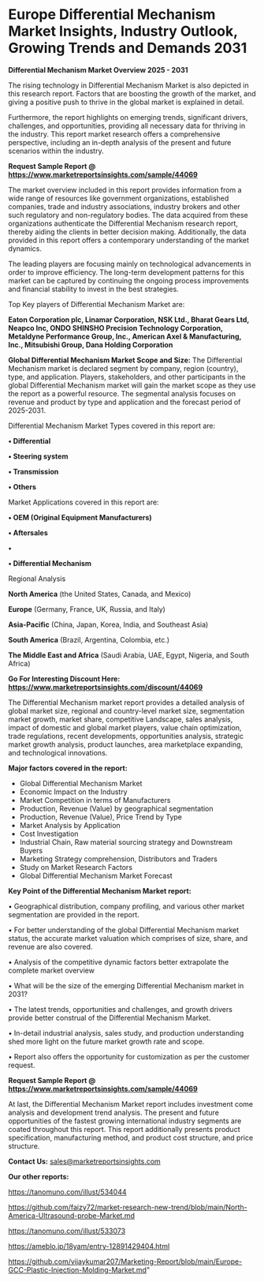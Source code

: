 # Europe Differential Mechanism Market Insights, Industry Outlook, Growing Trends and Demands 2031

<Strong> Differential Mechanism Market Overview 2025 - 2031</strong>

The rising technology in Differential Mechanism Market is also depicted in this research report. Factors that are boosting the growth of the market, and giving a positive push to thrive in the global market is explained in detail.

Furthermore, the report highlights on emerging trends, significant drivers, challenges, and opportunities, providing all necessary data for thriving in the industry. This report market research offers a comprehensive perspective, including an in-depth analysis of the present and future scenarios within the industry.

<strong>Request Sample Report @ <a href=https://www.marketreportsinsights.com/sample/44069>https://www.marketreportsinsights.com/sample/44069</a></strong>

The market overview included in this report provides information from a wide range of resources like government organizations, established companies, trade and industry associations, industry brokers and other such regulatory and non-regulatory bodies. The data acquired from these organizations authenticate the Differential Mechanism research report, thereby aiding the clients in better decision making. Additionally, the data provided in this report offers a contemporary understanding of the market dynamics.

The leading players are focusing mainly on technological advancements in order to improve efficiency. The long-term development patterns for this market can be captured by continuing the ongoing process improvements and financial stability to invest in the best strategies.

Top Key players of Differential Mechanism Market are:

<strong>Eaton Corporation plc, Linamar Corporation, NSK Ltd., Bharat Gears Ltd, Neapco Inc, ONDO SHINSHO Precision Technology Corporation, Metaldyne Performance Group, Inc., American Axel & Manufacturing, Inc., Mitsubishi Group, Dana Holding Corporation</strong>

<strong><b>Global Differential Mechanism Market Scope and Size:</b></strong>
The Differential Mechanism market is declared segment by company, region (country), type, and application. Players, stakeholders, and other participants in the global Differential Mechanism market will gain the market scope as they use the report as a powerful resource. The segmental analysis focuses on revenue and product by type and application and the forecast period of 2025-2031.

Differential Mechanism Market Types covered in this report are:

<strong>•  Differential

•  Steering system

•  Transmission

•  Others</strong>

Market Applications covered in this report are:

<strong>•  OEM (Original Equipment Manufacturers)

•  Aftersales

•  

•  Differential Mechanism</strong> 

Regional Analysis

<strong>North America</strong> (the United States, Canada, and Mexico)

<strong>Europe</strong> (Germany, France, UK, Russia, and Italy)

<strong>Asia-Pacific</strong> (China, Japan, Korea, India, and Southeast Asia)

<strong>South America</strong> (Brazil, Argentina, Colombia, etc.)

<strong>The Middle East and Africa</strong> (Saudi Arabia, UAE, Egypt, Nigeria, and South Africa)

<strong>Go For Interesting Discount Here: <a href=https://www.marketreportsinsights.com/discount/44069>https://www.marketreportsinsights.com/discount/44069</a></strong>

The Differential Mechanism market report provides a detailed analysis of global market size, regional and country-level market size, segmentation market growth, market share, competitive Landscape, sales analysis, impact of domestic and global market players, value chain optimization, trade regulations, recent developments, opportunities analysis, strategic market growth analysis, product launches, area marketplace expanding, and technological innovations.

<strong><b>Major factors covered in the report:</b></strong>
<ul>
  <li>Global Differential Mechanism Market </li>
  <li>Economic Impact on the Industry</li>
  <li>Market Competition in terms of Manufacturers</li>
  <li>Production, Revenue (Value) by geographical segmentation</li>
  <li>Production, Revenue (Value), Price Trend by Type</li>
  <li>Market Analysis by Application</li>
  <li>Cost Investigation</li>
  <li>Industrial Chain, Raw material sourcing strategy and Downstream Buyers</li>
  <li>Marketing Strategy comprehension, Distributors and Traders</li>
  <li>Study on Market Research Factors</li>
  <li>Global Differential Mechanism Market Forecast</li>
</ul>

<strong><b>Key Point of the Differential Mechanism Market report:</b></strong>

• Geographical distribution, company profiling, and various other market segmentation are provided in the report.

• For better understanding of the global Differential Mechanism market status, the accurate market valuation which comprises of size, share, and revenue are also covered.

• Analysis of the competitive dynamic factors better extrapolate the complete market overview

• What will be the size of the emerging Differential Mechanism market in 2031?

• The latest trends, opportunities and challenges, and growth drivers provide better construal of the Differential Mechanism Market.

• In-detail industrial analysis, sales study, and production understanding shed more light on the future market growth rate and scope.

• Report also offers the opportunity for customization as per the customer request.

<strong>Request Sample Report @ <a href=https://www.marketreportsinsights.com/sample/44069>https://www.marketreportsinsights.com/sample/44069</a></strong>

At last, the Differential Mechanism Market report includes investment come analysis and development trend analysis. The present and future opportunities of the fastest growing international industry segments are coated throughout this report. This report additionally presents product specification, manufacturing method, and product cost structure, and price structure.

<strong>Contact Us:</strong>
sales@marketreportsinsights.com

<strong>Our other reports:</strong>

<a href=https://tanomuno.com/illust/534044>https://tanomuno.com/illust/534044</a>

<a href=https://github.com/faizy72/market-research-new-trend/blob/main/North-America-Ultrasound-probe-Market.md>https://github.com/faizy72/market-research-new-trend/blob/main/North-America-Ultrasound-probe-Market.md</a>

<a href=https://tanomuno.com/illust/533073>https://tanomuno.com/illust/533073</a>

<a href=https://ameblo.jp/18yam/entry-12891429404.html>https://ameblo.jp/18yam/entry-12891429404.html</a>

<a href=https://github.com/vijaykumar207/Marketing-Report/blob/main/Europe-GCC-Plastic-Injection-Molding-Market.md>https://github.com/vijaykumar207/Marketing-Report/blob/main/Europe-GCC-Plastic-Injection-Molding-Market.md</a>"
